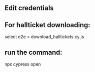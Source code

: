 ## Edit credentials

## For hallticket downloading:
select e2e > download_halltickets.cy.js

## run the command:
npx cypress open
